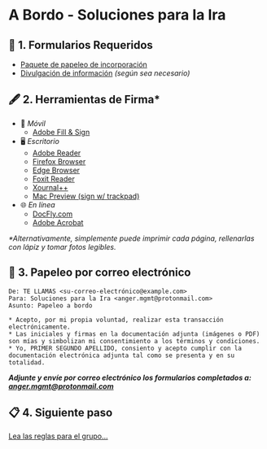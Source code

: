 A Bordo - Soluciones para la Ira
================================


📄 1. Formularios Requeridos
----------------------------

* [Paquete de papeleo de incorporación](https://github.com/AngerSolutions/angersolutions.github.io/raw/main/onboard/Onboarding-AngerSolutions.pdf)
* [Divulgación de información](https://github.com/AngerSolutions/angersolutions.github.io/raw/main/onboard/ROI-AngerSolutions.pdf) _(según sea necesario)_


🖋️ 2. Herramientas de Firma*
----------------------------

* 📱 _Móvil_
    - [Adobe Fill & Sign](https://www.adobe.com/mx/acrobat/mobile/fill-sign-pdfs.html)
* 🖥️ _Escritorio_
    - [Adobe Reader](https://get.adobe.com/reader)
    - [Firefox Browser](https://www.mozilla.org/es-MX/firefox/new/)
    - [Edge Browser](https://www.microsoft.com/es-mx/edge/download)
    - [Foxit Reader](https://www.foxit.com/es-la/pdf-reader/)
    - [Xournal++](https://xournalpp.github.io/)
    - [Mac Preview (sign w/ trackpad)](https://support.apple.com/es-mx/guide/preview/welcome/mac)
* 🌐 _En línea_
    - [DocFly.com](https://www.docfly.com/sign-pdf)
    - [Adobe Acrobat](https://www.adobe.com/mx/acrobat/online/sign-pdf.html)

_*Alternativamente, simplemente puede imprimir cada página, rellenarlas con lápiz y tomar fotos legibles._


📨 3. Papeleo por correo electrónico
------------------------------------

    De: TE LLAMAS <su-correo-electrónico@example.com>
    Para: Soluciones para la Ira <anger.mgmt@protonmail.com>
    Asunto: Papeleo a bordo

    * Acepto, por mi propia voluntad, realizar esta transacción electrónicamente.
    * Las iniciales y firmas en la documentación adjunta (imágenes o PDF) son mías y simbolizan mi consentimiento a los términos y condiciones.
    * Yo, PRIMER SEGUNDO APELLIDO, consiento y acepto cumplir con la documentación electrónica adjunta tal como se presenta y en su totalidad.


_**Adjunte y envíe por correo electrónico los formularios completados a: <anger.mgmt@protonmail.com>**_


📋 4. Siguiente paso
--------------------

[Lea las reglas para el grupo...](https://angersolutions.github.io/rules/index.es.html)
